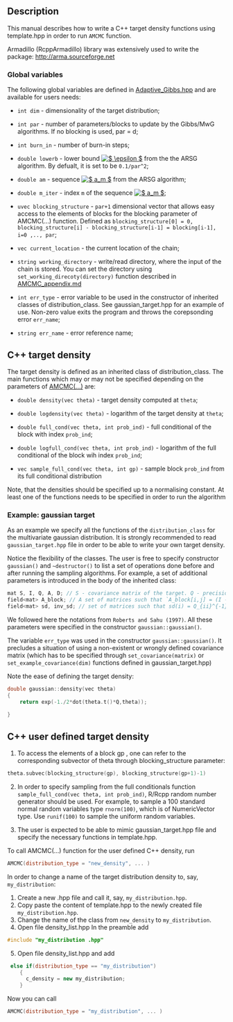 ## Description

This manual describes how to write a C++ target density functions using template.hpp in order to run `AMCMC` function.

Armadillo (RcppArmadillo) library was extensively used to write the package: http://arma.sourceforge.net


### Global variables

The following global variables are defined in [Adaptive_Gibbs.hpp](../master/includes/Adaptive_Gibbs.hpp) and are available for users needs:

  - `int dim` - dimensionality of the target distribution;

  - `int par` - number of parameters/blocks to update by the Gibbs/MwG algorithms. If no blocking is used, par = d;

  - `int burn_in` - number of burn-in steps;

  - `double lowerb` - lower bound <a href="https://www.codecogs.com/eqnedit.php?latex=$&space;\epsilon&space;$" target="_blank"><img src="https://latex.codecogs.com/gif.latex?$&space;\epsilon&space;$" title="$ \epsilon $" /></a> from the the ARSG algorithm. By defualt, it is set to be `0.1/par^2`;

  - `double am` - sequence <a href="https://www.codecogs.com/eqnedit.php?latex=$&space;a_m&space;$" target="_blank"><img src="https://latex.codecogs.com/gif.latex?$&space;a_m&space;$" title="$ a_m $" /></a> from the ARSG algorithm;

 - `double m_iter` - index `m` of the sequence <a href="https://www.codecogs.com/eqnedit.php?latex=$&space;a_m&space;$" target="_blank"><img src="https://latex.codecogs.com/gif.latex?$&space;a_m&space;$" title="$ a_m $" /></a>;

  - `uvec blocking_structure` - `par+1` dimensional vector that allows easy access to the elements of blocks for the blocking parameter of AMCMC(...) function. Defined as `blocking_structure[0] = 0, blocking_structure[i] - blocking_structure[i-1] = blocking[i-1], i=0 ,.., par`;

  - `vec current_location` - the current location of the chain;

  - `string working_directory` - write/read directory, where the input of the chain is stored. You can set the directory using `set_working_direcoty(directory)` function described in [AMCMC_appendix.md](../master/man/AMCMC_appendix.md)

  - `int err_type` - error variable to be used in the constructor of inherited classes of distribution_class. See gaussian_target.hpp for an example of use.  Non-zero value exits the program and throws the corepsonding error `err_name`;

  - `string err_name` - error reference name;

## C++ target density

The target density is defined as an inherited class of distribution_class. The main functions which may or may not be specified depending on the parameters of [AMCMC(...)](../master/AMCMC_info.md) are:

  - `double density(vec theta)`  - target density computed at `theta`;

  - `double logdensity(vec theta)` - logarithm of the target density at `theta`;
  
  - `double full_cond(vec theta, int prob_ind)` - full conditional of the block with index `prob_ind`;
  
  - `double logfull_cond(vec theta, int prob_ind)`  - logarithm of the full conditional of the block wih index `prob_ind`;
 
  - `vec sample_full_cond(vec theta, int gp)` - sample block `prob_ind` from its full conditional distribution

Note, that the densities should be specified up to a normalising constant. At least one of the functions needs to be specified in order to run the algorithm


### Example: gaussian target

As an example we specify all the functions of the `distribution_class` for the multivariate gaussian distribution. It is strongly recommended to read `gaussian_target.hpp` file in order to be able to write your own target density. 

Notice the flexibility of the classes. The user is free to specify constructor `gaussian()` and `~destructor()` to list a set of operations done before and after running the sampling algorithms. For example, a set of additional parameters is introduced in the body of the inherited class: 

```C++
mat S, I, Q, A, D; // S - covariance matrix of the target. Q - precision matrix. I - identity matrix
field<mat> A_block; // A set of matrices such that `A_block[i,j] = (I - diag(Q_{11},..,Q_{ss}) Q)_{ij}`, where `s` is the number of blocks in the Gibbs sampling scheme;
field<mat> sd, inv_sd; // set of matrices such that sd(i) = Q_{ii}^{-1} and inv_sd = sd^{-1};
```

We followed here the notations from `Roberts and Sahu (1997)`. All these parameters were specified in the constructor `gaussian::gaussian()`.

The variable `err_type` was used in the constructor `gaussian::gaussian()`. It precludes a situation of using a non-existent or wrongly defined covariance matrix (which has to be specified through `set_covariance(matrix)` or `set_example_covariance(dim)` functions defined in gaussian_target.hpp)

Note the ease of defining the target density:
```C++
double gaussian::density(vec theta)
{
    return exp(-1./2*dot(theta.t()*Q,theta));
    
}
```


## C++ user defined target density

1. To access the elements of a block gp , one can refer to the corresponding subvector of theta through blocking_structure parameter:
```C++
theta.subvec(blocking_structure(gp), blocking_structure(gp+1)-1)
```
2. In order to specify sampling from the full conditionals function `sample_full_cond(vec theta, int prob_ind)`, R/Rcpp random number generator should be used. For example, to sample a 100 standard normal random variables type `rnorm(100)`, which is of NumericVector type. Use `runif(100)` to sample the uniform random variables.

3. The user is expected to be able to mimic gaussian_target.hpp file and specify the necessary functions in template.hpp.

To call  AMCMC(...) function for the user defined C++ density, run
```C++
AMCMC(distribution_type = "new_density", ... )
```

In order to change a name of the target distribution density to, say, `my_distribution`:

1. Create a new .hpp file and call it, say, `my_distribution.hpp`.
2. Copy paste the content of template.hpp to the newly created file `my_distribution.hpp`. 
3. Change the name of the class from `new_density` to `my_distribution`.
4. Open file density_list.hpp In the preamble add 
 ```C++
 #include "my_distribution .hpp"
 ```
5. Open file density_list.hpp and add

```C++
 else if(distribution_type == "my_distribution")
    {
      c_density = new my_distribution;
    }
```

Now you can call 
```C++
AMCMC(distribution_type = "my_distribution", ... )
```
